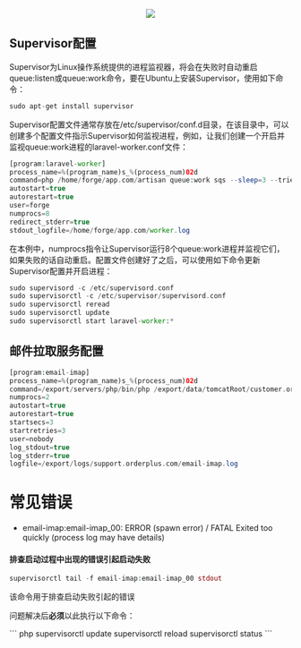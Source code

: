 <p align="center"><img src="https://laravel.com/assets/img/components/logo-laravel.svg"></p>

## Supervisor配置
<p>
Supervisor为Linux操作系统提供的进程监视器，将会在失败时自动重启queue:listen或queue:work命令，要在Ubuntu上安装Supervisor，使用如下命令：
</p>

``` php
sudo apt-get install supervisor
```
<p>
Supervisor配置文件通常存放在/etc/supervisor/conf.d目录，在该目录中，可以创建多个配置文件指示Supervisor如何监视进程，例如，让我们创建一个开启并监视queue:work进程的laravel-worker.conf文件：
</p>

``` php
[program:laravel-worker]
process_name=%(program_name)s_%(process_num)02d
command=php /home/forge/app.com/artisan queue:work sqs --sleep=3 --tries=3 --daemon
autostart=true
autorestart=true
user=forge
numprocs=8
redirect_stderr=true
stdout_logfile=/home/forge/app.com/worker.log
```

<p>
在本例中，numprocs指令让Supervisor运行8个queue:work进程并监视它们，如果失败的话自动重启。配置文件创建好了之后，可以使用如下命令更新Supervisor配置并开启进程：
</p>

``` php
sudo supervisord -c /etc/supervisord.conf
sudo supervisorctl -c /etc/supervisor/supervisord.conf
sudo supervisorctl reread
sudo supervisorctl update
sudo supervisorctl start laravel-worker:*
```

## 邮件拉取服务配置
``` php
[program:email-imap]
process_name=%(program_name)s_%(process_num)02d
command=/export/servers/php/bin/php /export/data/tomcatRoot/customer.orderplus.com/artisan queue:work --queue=imap --sleep=1 --tries=3 --daemon
numprocs=2
autostart=true
autorestart=true
startsecs=3
startretries=3
user=nobody
log_stdout=true
log_stderr=true
logfile=/export/logs/support.orderplus.com/email-imap.log
```

# 常见错误

- email-imap:email-imap_00: ERROR (spawn error) / FATAL     Exited too quickly (process log may have details)

#### 排查启动过程中出现的错误引起启动失败
``` php
supervisorctl tail -f email-imap:email-imap_00 stdout
```
<p>该命令用于排查启动失败引起的错误</p>
<p>问题解决后<b>必须</b>以此执行以下命令：</p>
``` php
supervisorctl update
supervisorctl reload
supervisorctl status
```
